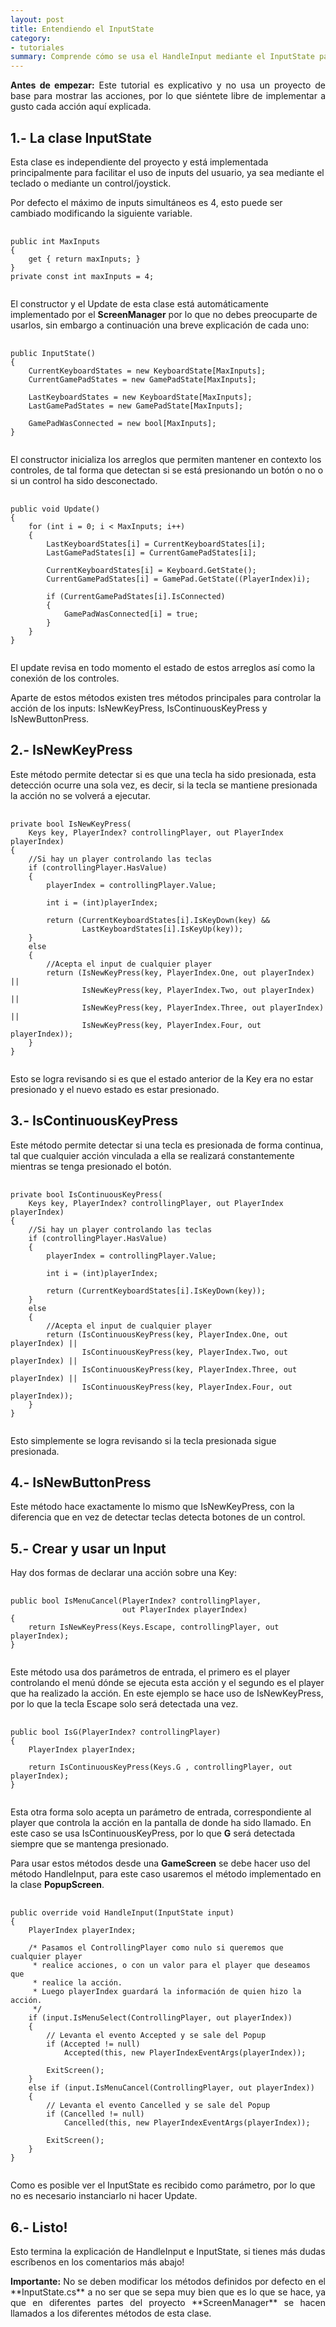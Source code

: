 ```yaml
---
layout: post
title: Entendiendo el InputState
category:
- tutoriales
summary: Comprende cómo se usa el HandleInput mediante el InputState para agregar controles en cualquier parte de tu juego.
---
```


<p class="ribbon-alert b-blue" align="justify"><strong>Antes de empezar:</strong> Este tutorial es explicativo y no usa un proyecto de base para mostrar las acciones, por lo que siéntete libre de implementar a gusto cada acción aquí explicada.</p>

## 1.- La clase InputState

Esta clase es independiente del proyecto y está implementada principalmente para facilitar el uso de inputs del usuario, ya sea mediante el teclado o mediante un control/joystick.

Por defecto el máximo de inputs simultáneos es 4, esto puede ser cambiado modificando la siguiente variable.

<pre class="prettyprint">
    <code class="language-cs">
public int MaxInputs
{
    get { return maxInputs; }
}
private const int maxInputs = 4;
    </code>
</pre>

El constructor y el Update de esta clase está automáticamente implementado por el **ScreenManager** por lo que no debes preocuparte de usarlos, sin embargo a continuación una breve explicación de cada uno:

<pre class="prettyprint">
    <code class="language-cs">
public InputState()
{
    CurrentKeyboardStates = new KeyboardState[MaxInputs];
    CurrentGamePadStates = new GamePadState[MaxInputs];

    LastKeyboardStates = new KeyboardState[MaxInputs];
    LastGamePadStates = new GamePadState[MaxInputs];

    GamePadWasConnected = new bool[MaxInputs];
}
    </code>
</pre>

El constructor inicializa los arreglos que permiten mantener en contexto los controles, de tal forma que detectan si se está presionando un botón o no o si un control ha sido desconectado.

<pre class="prettyprint">
    <code class="language-cs">
public void Update()
{
    for (int i = 0; i < MaxInputs; i++)
    {
        LastKeyboardStates[i] = CurrentKeyboardStates[i];
        LastGamePadStates[i] = CurrentGamePadStates[i];

        CurrentKeyboardStates[i] = Keyboard.GetState();
        CurrentGamePadStates[i] = GamePad.GetState((PlayerIndex)i);

        if (CurrentGamePadStates[i].IsConnected)
        {
            GamePadWasConnected[i] = true;
        }
    }
}
    </code>
</pre>

El update revisa en todo momento el estado de estos arreglos así como la conexión de los controles.

Aparte de estos métodos existen tres métodos principales para controlar la acción de los inputs: IsNewKeyPress, IsContinuousKeyPress y IsNewButtonPress.

## 2.- IsNewKeyPress

Este método permite detectar si es que una tecla ha sido presionada, esta detección ocurre una sola vez, es decir, si la tecla se mantiene presionada la acción no se volverá a ejecutar.

<pre class="prettyprint">
    <code class="language-cs">
private bool IsNewKeyPress(
    Keys key, PlayerIndex? controllingPlayer, out PlayerIndex playerIndex)
{
    //Si hay un player controlando las teclas
    if (controllingPlayer.HasValue)
    {
        playerIndex = controllingPlayer.Value;

        int i = (int)playerIndex;

        return (CurrentKeyboardStates[i].IsKeyDown(key) &&
                LastKeyboardStates[i].IsKeyUp(key));
    }
    else
    {
        //Acepta el input de cualquier player
        return (IsNewKeyPress(key, PlayerIndex.One, out playerIndex) ||
                IsNewKeyPress(key, PlayerIndex.Two, out playerIndex) ||
                IsNewKeyPress(key, PlayerIndex.Three, out playerIndex) ||
                IsNewKeyPress(key, PlayerIndex.Four, out playerIndex));
    }
}
    </code>
</pre>

Esto se logra revisando si es que el estado anterior de la Key era no estar presionado y el nuevo estado es estar presionado.

## 3.- IsContinuousKeyPress

Este método permite detectar si una tecla es presionada de forma continua, tal que cualquier acción vinculada a ella se realizará constantemente mientras se tenga presionado el botón.

<pre class="prettyprint">
    <code class="language-cs">
private bool IsContinuousKeyPress(
    Keys key, PlayerIndex? controllingPlayer, out PlayerIndex playerIndex)
{
    //Si hay un player controlando las teclas
    if (controllingPlayer.HasValue)
    {
        playerIndex = controllingPlayer.Value;

        int i = (int)playerIndex;

        return (CurrentKeyboardStates[i].IsKeyDown(key));
    }
    else
    {
        //Acepta el input de cualquier player
        return (IsContinuousKeyPress(key, PlayerIndex.One, out playerIndex) ||
                IsContinuousKeyPress(key, PlayerIndex.Two, out playerIndex) ||
                IsContinuousKeyPress(key, PlayerIndex.Three, out playerIndex) ||
                IsContinuousKeyPress(key, PlayerIndex.Four, out playerIndex));
    }
}
    </code>
</pre>

Esto simplemente se logra revisando si la tecla presionada sigue presionada.

## 4.- IsNewButtonPress

Este método hace exactamente lo mismo que IsNewKeyPress, con la diferencia que en vez de detectar teclas detecta botones de un control.

## 5.- Crear y usar un Input

Hay dos formas de declarar una acción sobre una Key:

<pre class="prettyprint">
    <code class="language-cs">
public bool IsMenuCancel(PlayerIndex? controllingPlayer,
                         out PlayerIndex playerIndex)
{
    return IsNewKeyPress(Keys.Escape, controllingPlayer, out playerIndex);
}
    </code>
</pre>

Este método usa dos parámetros de entrada, el primero es el player controlando el menú dónde se ejecuta esta acción y el segundo es el player que ha realizado la acción. En este ejemplo se hace uso de IsNewKeyPress, por lo que la tecla Escape solo será detectada una vez.

<pre class="prettyprint">
    <code class="language-cs">
public bool IsG(PlayerIndex? controllingPlayer)
{
    PlayerIndex playerIndex;

    return IsContinuousKeyPress(Keys.G , controllingPlayer, out playerIndex);
}
    </code>
</pre>

Esta otra forma solo acepta un parámetro de entrada, correspondiente al player que controla la acción en la pantalla de donde ha sido llamado. En este caso se usa IsContinuousKeyPress, por lo que **G** será detectada siempre que se mantenga presionado.

Para usar estos métodos desde una **GameScreen** se debe hacer uso del método HandleInput, para este caso usaremos el método implementado en la clase **PopupScreen**.

<pre class="prettyprint">
    <code class="language-cs">
public override void HandleInput(InputState input)
{
    PlayerIndex playerIndex;

    /* Pasamos el ControllingPlayer como nulo si queremos que cualquier player
     * realice acciones, o con un valor para el player que deseamos que 
     * realice la acción.
     * Luego playerIndex guardará la información de quien hizo la acción.
     */
    if (input.IsMenuSelect(ControllingPlayer, out playerIndex))
    {
        // Levanta el evento Accepted y se sale del Popup
        if (Accepted != null)
            Accepted(this, new PlayerIndexEventArgs(playerIndex));

        ExitScreen();
    }
    else if (input.IsMenuCancel(ControllingPlayer, out playerIndex))
    {
        // Levanta el evento Cancelled y se sale del Popup
        if (Cancelled != null)
            Cancelled(this, new PlayerIndexEventArgs(playerIndex));

        ExitScreen();
    }
}
    </code>
</pre>

Como es posible ver el InputState es recibido como parámetro, por lo que no es necesario instanciarlo ni hacer Update.

## 6.- Listo!

Esto termina la explicación de HandleInput e InputState, si tienes más dudas escríbenos en los comentarios más abajo!

<p class="ribbon-alert b-red" align="justify"><strong>Importante:</strong> No se deben modificar los métodos definidos por defecto en el **InputState.cs** a no ser que se sepa muy bien que es lo que se hace, ya que en diferentes partes del proyecto **ScreenManager** se hacen llamados a los diferentes métodos de esta clase.</p>
